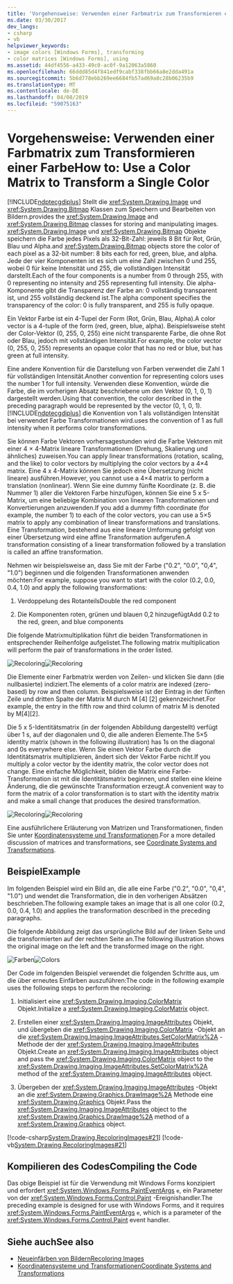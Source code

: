 ```yaml
---
title: 'Vorgehensweise: Verwenden einer Farbmatrix zum Transformieren einer Farbe'
ms.date: 03/30/2017
dev_langs:
- csharp
- vb
helpviewer_keywords:
- image colors [Windows Forms], transforming
- color matrices [Windows Forms], using
ms.assetid: 44df4556-a433-49c0-ac0f-9a12063a5860
ms.openlocfilehash: 66ddd85d4f841edf9cabf338fbb66a8e2dda491a
ms.sourcegitcommit: 5b6d778ebb269ee6684fb57ad69a8c28b06235b9
ms.translationtype: MT
ms.contentlocale: de-DE
ms.lasthandoff: 04/08/2019
ms.locfileid: "59075163"
---
```

# <a name="how-to-use-a-color-matrix-to-transform-a-single-color"></a><span data-ttu-id="c36cf-102">Vorgehensweise: Verwenden einer Farbmatrix zum Transformieren einer Farbe</span><span class="sxs-lookup"><span data-stu-id="c36cf-102">How to: Use a Color Matrix to Transform a Single Color</span></span>
[!INCLUDE[ndptecgdiplus](../../../../includes/ndptecgdiplus-md.md)] <span data-ttu-id="c36cf-103">Stellt die <xref:System.Drawing.Image> und <xref:System.Drawing.Bitmap> Klassen zum Speichern und Bearbeiten von Bildern.</span><span class="sxs-lookup"><span data-stu-id="c36cf-103">provides the <xref:System.Drawing.Image> and <xref:System.Drawing.Bitmap> classes for storing and manipulating images.</span></span> <xref:System.Drawing.Image> <span data-ttu-id="c36cf-104">und <xref:System.Drawing.Bitmap> Objekte speichern die Farbe jedes Pixels als 32-Bit-Zahl: jeweils 8 Bit für Rot, Grün, Blau und Alpha.</span><span class="sxs-lookup"><span data-stu-id="c36cf-104">and <xref:System.Drawing.Bitmap> objects store the color of each pixel as a 32-bit number: 8 bits each for red, green, blue, and alpha.</span></span> <span data-ttu-id="c36cf-105">Jede der vier Komponenten ist es sich um eine Zahl zwischen 0 und 255, wobei 0 für keine Intensität und 255, die vollständigen Intensität darstellt.</span><span class="sxs-lookup"><span data-stu-id="c36cf-105">Each of the four components is a number from 0 through 255, with 0 representing no intensity and 255 representing full intensity.</span></span> <span data-ttu-id="c36cf-106">Die alpha-Komponente gibt die Transparenz der Farbe an: 0 vollständig transparent ist, und 255 vollständig deckend ist.</span><span class="sxs-lookup"><span data-stu-id="c36cf-106">The alpha component specifies the transparency of the color: 0 is fully transparent, and 255 is fully opaque.</span></span>  
  
 <span data-ttu-id="c36cf-107">Ein Vektor Farbe ist ein 4-Tupel der Form (Rot, Grün, Blau, Alpha).</span><span class="sxs-lookup"><span data-stu-id="c36cf-107">A color vector is a 4-tuple of the form (red, green, blue, alpha).</span></span> <span data-ttu-id="c36cf-108">Beispielsweise steht der Color-Vektor (0, 255, 0, 255) eine nicht transparente Farbe, die ohne Rot oder Blau, jedoch mit vollständigen Intensität.</span><span class="sxs-lookup"><span data-stu-id="c36cf-108">For example, the color vector (0, 255, 0, 255) represents an opaque color that has no red or blue, but has green at full intensity.</span></span>  
  
 <span data-ttu-id="c36cf-109">Eine andere Konvention für die Darstellung von Farben verwendet die Zahl 1 für vollständigen Intensität.</span><span class="sxs-lookup"><span data-stu-id="c36cf-109">Another convention for representing colors uses the number 1 for full intensity.</span></span> <span data-ttu-id="c36cf-110">Verwenden diese Konvention, würde die Farbe, die im vorherigen Absatz beschriebene um den Vektor (0, 1, 0, 1) dargestellt werden.</span><span class="sxs-lookup"><span data-stu-id="c36cf-110">Using that convention, the color described in the preceding paragraph would be represented by the vector (0, 1, 0, 1).</span></span> [!INCLUDE[ndptecgdiplus](../../../../includes/ndptecgdiplus-md.md)] <span data-ttu-id="c36cf-111">die Konvention von 1 als vollständigen Intensität bei verwendet Farbe Transformationen wird.</span><span class="sxs-lookup"><span data-stu-id="c36cf-111">uses the convention of 1 as full intensity when it performs color transformations.</span></span>  
  
 <span data-ttu-id="c36cf-112">Sie können Farbe Vektoren vorhersagestunden wird die Farbe Vektoren mit einer 4 × 4-Matrix lineare Transformationen (Drehung, Skalierung und ähnliches) zuweisen.</span><span class="sxs-lookup"><span data-stu-id="c36cf-112">You can apply linear transformations (rotation, scaling, and the like) to color vectors by multiplying the color vectors by a 4×4 matrix.</span></span> <span data-ttu-id="c36cf-113">Eine 4 x 4-Matrix können Sie jedoch eine Übersetzung (nicht lineare) ausführen.</span><span class="sxs-lookup"><span data-stu-id="c36cf-113">However, you cannot use a 4×4 matrix to perform a translation (nonlinear).</span></span> <span data-ttu-id="c36cf-114">Wenn Sie eine dummy fünfte Koordinate (z. B. die Nummer 1) aller die Vektoren Farbe hinzufügen, können Sie eine 5 x 5-Matrix, um eine beliebige Kombination von linearen Transformationen und Konvertierungen anzuwenden.</span><span class="sxs-lookup"><span data-stu-id="c36cf-114">If you add a dummy fifth coordinate (for example, the number 1) to each of the color vectors, you can use a 5×5 matrix to apply any combination of linear transformations and translations.</span></span> <span data-ttu-id="c36cf-115">Eine Transformation, bestehend aus eine lineare Umformung gefolgt von einer Übersetzung wird eine affine Transformation aufgerufen.</span><span class="sxs-lookup"><span data-stu-id="c36cf-115">A transformation consisting of a linear transformation followed by a translation is called an affine transformation.</span></span>  
  
 <span data-ttu-id="c36cf-116">Nehmen wir beispielsweise an, dass Sie mit der Farbe ("0.2", "0.0", "0,4", "1.0") beginnen und die folgenden Transformationen anwenden möchten:</span><span class="sxs-lookup"><span data-stu-id="c36cf-116">For example, suppose you want to start with the color (0.2, 0.0, 0.4, 1.0) and apply the following transformations:</span></span>  
  
1.  <span data-ttu-id="c36cf-117">Verdoppelung des Rotanteils</span><span class="sxs-lookup"><span data-stu-id="c36cf-117">Double the red component</span></span>  
  
2.  <span data-ttu-id="c36cf-118">Die Komponenten roten, grünen und blauen 0,2 hinzugefügt</span><span class="sxs-lookup"><span data-stu-id="c36cf-118">Add 0.2 to the red, green, and blue components</span></span>  
  
 <span data-ttu-id="c36cf-119">Die folgende Matrixmultiplikation führt die beiden Transformationen in entsprechender Reihenfolge aufgelistet.</span><span class="sxs-lookup"><span data-stu-id="c36cf-119">The following matrix multiplication will perform the pair of transformations in the order listed.</span></span>  
  
 <span data-ttu-id="c36cf-120">![Recoloring](./media/recoloring01.gif "recoloring01")</span><span class="sxs-lookup"><span data-stu-id="c36cf-120">![Recoloring](./media/recoloring01.gif "recoloring01")</span></span>  
  
 <span data-ttu-id="c36cf-121">Die Elemente einer Farbmatrix werden von Zeilen- und klicken Sie dann (die nullbasierte) indiziert.</span><span class="sxs-lookup"><span data-stu-id="c36cf-121">The elements of a color matrix are indexed (zero-based) by row and then column.</span></span> <span data-ttu-id="c36cf-122">Beispielsweise ist der Eintrag in der fünften Zeile und dritten Spalte der Matrix M durch M [4] [2] gekennzeichnet.</span><span class="sxs-lookup"><span data-stu-id="c36cf-122">For example, the entry in the fifth row and third column of matrix M is denoted by M[4][2].</span></span>  
  
 <span data-ttu-id="c36cf-123">Die 5 x 5-Identitätsmatrix (in der folgenden Abbildung dargestellt) verfügt über 1 s, auf der diagonalen und 0, die alle anderen Elemente.</span><span class="sxs-lookup"><span data-stu-id="c36cf-123">The 5×5 identity matrix (shown in the following illustration) has 1s on the diagonal and 0s everywhere else.</span></span> <span data-ttu-id="c36cf-124">Wenn Sie einen Vektor Farbe durch die Identitätsmatrix multiplizieren, ändert sich der Vektor Farbe nicht.</span><span class="sxs-lookup"><span data-stu-id="c36cf-124">If you multiply a color vector by the identity matrix, the color vector does not change.</span></span> <span data-ttu-id="c36cf-125">Eine einfache Möglichkeit, bilden die Matrix eine Farbe-Transformation ist mit die Identitätsmatrix beginnen, und stellen eine kleine Änderung, die die gewünschte Transformation erzeugt.</span><span class="sxs-lookup"><span data-stu-id="c36cf-125">A convenient way to form the matrix of a color transformation is to start with the identity matrix and make a small change that produces the desired transformation.</span></span>  
  
 <span data-ttu-id="c36cf-126">![Recoloring](./media/recoloring02.gif "recoloring02")</span><span class="sxs-lookup"><span data-stu-id="c36cf-126">![Recoloring](./media/recoloring02.gif "recoloring02")</span></span>  
  
 <span data-ttu-id="c36cf-127">Eine ausführlichere Erläuterung von Matrizen und Transformationen, finden Sie unter [Koordinatensysteme und Transformationen](coordinate-systems-and-transformations.md).</span><span class="sxs-lookup"><span data-stu-id="c36cf-127">For a more detailed discussion of matrices and transformations, see [Coordinate Systems and Transformations](coordinate-systems-and-transformations.md).</span></span>  
  
## <a name="example"></a><span data-ttu-id="c36cf-128">Beispiel</span><span class="sxs-lookup"><span data-stu-id="c36cf-128">Example</span></span>  
 <span data-ttu-id="c36cf-129">Im folgenden Beispiel wird ein Bild an, die alle eine Farbe ("0.2", "0.0", "0,4", "1.0") und wendet die Transformation, die in den vorherigen Absätzen beschrieben.</span><span class="sxs-lookup"><span data-stu-id="c36cf-129">The following example takes an image that is all one color (0.2, 0.0, 0.4, 1.0) and applies the transformation described in the preceding paragraphs.</span></span>  
  
 <span data-ttu-id="c36cf-130">Die folgende Abbildung zeigt das ursprüngliche Bild auf der linken Seite und die transformierten auf der rechten Seite an.</span><span class="sxs-lookup"><span data-stu-id="c36cf-130">The following illustration shows the original image on the left and the transformed image on the right.</span></span>  
  
 <span data-ttu-id="c36cf-131">![Farben](./media/colortrans1.png "colortrans1")</span><span class="sxs-lookup"><span data-stu-id="c36cf-131">![Colors](./media/colortrans1.png "colortrans1")</span></span>  
  
 <span data-ttu-id="c36cf-132">Der Code im folgenden Beispiel verwendet die folgenden Schritte aus, um die über erneutes Einfärben auszuführen:</span><span class="sxs-lookup"><span data-stu-id="c36cf-132">The code in the following example uses the following steps to perform the recoloring:</span></span>  
  
1.  <span data-ttu-id="c36cf-133">Initialisiert eine <xref:System.Drawing.Imaging.ColorMatrix> Objekt.</span><span class="sxs-lookup"><span data-stu-id="c36cf-133">Initialize a <xref:System.Drawing.Imaging.ColorMatrix> object.</span></span>  
  
2.  <span data-ttu-id="c36cf-134">Erstellen einer <xref:System.Drawing.Imaging.ImageAttributes> Objekt, und übergeben die <xref:System.Drawing.Imaging.ColorMatrix> -Objekt an die <xref:System.Drawing.Imaging.ImageAttributes.SetColorMatrix%2A> -Methode der der <xref:System.Drawing.Imaging.ImageAttributes> Objekt.</span><span class="sxs-lookup"><span data-stu-id="c36cf-134">Create an <xref:System.Drawing.Imaging.ImageAttributes> object and pass the <xref:System.Drawing.Imaging.ColorMatrix> object to the <xref:System.Drawing.Imaging.ImageAttributes.SetColorMatrix%2A> method of the <xref:System.Drawing.Imaging.ImageAttributes> object.</span></span>  
  
3.  <span data-ttu-id="c36cf-135">Übergeben der <xref:System.Drawing.Imaging.ImageAttributes> -Objekt an die <xref:System.Drawing.Graphics.DrawImage%2A> Methode eine <xref:System.Drawing.Graphics> Objekt.</span><span class="sxs-lookup"><span data-stu-id="c36cf-135">Pass the <xref:System.Drawing.Imaging.ImageAttributes> object to the <xref:System.Drawing.Graphics.DrawImage%2A> method of a <xref:System.Drawing.Graphics> object.</span></span>  
  
 [!code-csharp[System.Drawing.RecoloringImages#21](~/samples/snippets/csharp/VS_Snippets_Winforms/System.Drawing.RecoloringImages/CS/Class1.cs#21)]
 [!code-vb[System.Drawing.RecoloringImages#21](~/samples/snippets/visualbasic/VS_Snippets_Winforms/System.Drawing.RecoloringImages/VB/Class1.vb#21)]  
  
## <a name="compiling-the-code"></a><span data-ttu-id="c36cf-136">Kompilieren des Codes</span><span class="sxs-lookup"><span data-stu-id="c36cf-136">Compiling the Code</span></span>  
 <span data-ttu-id="c36cf-137">Das obige Beispiel ist für die Verwendung mit Windows Forms konzipiert und erfordert <xref:System.Windows.Forms.PaintEventArgs> `e`, ein Parameter von der <xref:System.Windows.Forms.Control.Paint> -Ereignishandler.</span><span class="sxs-lookup"><span data-stu-id="c36cf-137">The preceding example is designed for use with Windows Forms, and it requires <xref:System.Windows.Forms.PaintEventArgs> `e`, which is a parameter of the <xref:System.Windows.Forms.Control.Paint> event handler.</span></span>  
  
## <a name="see-also"></a><span data-ttu-id="c36cf-138">Siehe auch</span><span class="sxs-lookup"><span data-stu-id="c36cf-138">See also</span></span>

- [<span data-ttu-id="c36cf-139">Neueinfärben von Bildern</span><span class="sxs-lookup"><span data-stu-id="c36cf-139">Recoloring Images</span></span>](recoloring-images.md)
- [<span data-ttu-id="c36cf-140">Koordinatensysteme und Transformationen</span><span class="sxs-lookup"><span data-stu-id="c36cf-140">Coordinate Systems and Transformations</span></span>](coordinate-systems-and-transformations.md)
